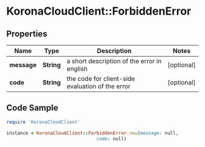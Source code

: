 # KoronaCloudClient::ForbiddenError

## Properties

Name | Type | Description | Notes
------------ | ------------- | ------------- | -------------
**message** | **String** | a short description of the error in english | [optional] 
**code** | **String** | the code for client-side evaluation of the error | [optional] 

## Code Sample

```ruby
require 'KoronaCloudClient'

instance = KoronaCloudClient::ForbiddenError.new(message: null,
                                 code: null)
```


